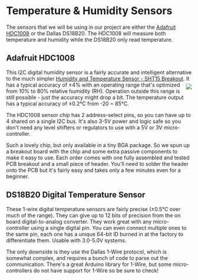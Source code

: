 <!--
title: Temperature & Humidity Sensors
summary: This document completely plagerizes Adafruit's content.
author: Adafruit.com
date Created: March 17, 2016
date Modified:{{ file.mtime }}
filename: sensors.md
-->

# Temperature & Humidity Sensors

The sensors that we will be using in our project are either the [Adafruit HDC1008](https://www.adafruit.com/products/2635) or the Dallas DS18B20. The HDC1008 will measure both temperature and humidity while the DS18B20 only read temperature.

## Adafruit HDC1008 

This I2C digital humidity sensor is a fairly accurate and intelligent alternative to the much simpler [Humidity and Temperature Sensor - SHT15 Breakout](https://www.adafruit.com/products/1638). <img src="https://cdn-shop.adafruit.com/970x728/2635-01.jpg" style="float:right; margin:5px 0 5px 5px"> It has a typical accuracy of ±4% with an operating range that's optimized from 10% to 80% relative humidity (RH). Operation outside this range is still possible - just the accuracy might drop a bit. The temperature output has a typical accuracy of ±0.2°C from -20 ~ 85°C.

The HDC1008 sensor chip has 2 address-select pins, so you can have up to 4 shared on a single I2C bus. It's also 3-5V power and logic safe so you don't need any level shifters or regulators to use with a 5V or 3V micro-controller.

Such a lovely chip, but only available in a tiny BGA package. So we spun up a breakout board with the chip and some extra passive components to make it easy to use. Each order comes with one fully assembled and tested PCB breakout and a small piece of header. You'll need to solder the header onto the PCB but it's fairly easy and takes only a few minutes even for a beginner.

## DS18B20 Digital Temperature Sensor

These 1-wire digital temperature sensors are fairly precise (±0.5°C over much of the range). They can give up to 12 bits of precision from the on board digital-to-analog converter. They work great with any micro-controller using a single digital pin. You can even connect multiple ones to the same pin, each one has a unique 64-bit ID burned in at the factory to differentiate them. Usable with 3.0-5.0V systems.

The only downside is they use the Dallas 1-Wire protocol, which is somewhat complex, and requires a bunch of code to parse out the communication. There's a great Arduino library for 1-Wire, but some micro-controllers do not have support for 1-Wire so be sure to check!